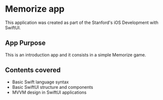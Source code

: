 #  Memorize app
This application was created as part of the Stanford's iOS Development with SwiftUI.

## App Purpose
This is an introduction app and it consists in a simple Memorize game.

## Contents covered
- Basic Swift language syntax
- Basic SwiftUI structure and components
- MVVM design in SwiftUI applications
